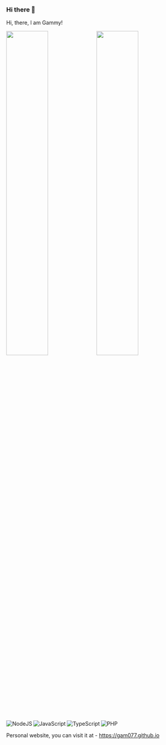 ### Hi there 👋

<!--
**gam077/gam077** is a ✨ _special_ ✨ repository because its `README.md` (this file) appears on your GitHub profile.

Here are some ideas to get you started:

- 🔭 I’m currently working on ...
- 🌱 I’m currently learning ...
- 👯 I’m looking to collaborate on ...
- 🤔 I’m looking for help with ...
- 💬 Ask me about ...
- 📫 How to reach me: ...
- 😄 Pronouns: ...
- ⚡ Fun fact: ...
-->



Hi, there, l am Gammy! 

<img align="left" width="47%" src="https://github-readme-stats.vercel.app/api?username=gam077&show_icons=true&theme=radical" />

<img align="left" width="47%" src="https://github-readme-stats.vercel.app/api/top-langs/?username=gam077&layout=compact" />

<img align="left" alt="NodeJS" src="https://img.shields.io/badge/node.js-6DA55F?style=for-the-badge&logo=node.js&logoColor=white" />

<img align="left" alt="JavaScript" src= "https://img.shields.io/badge/javascript-%23323330.svg?style=for-the-badge&logo=javascript&logoColor=%23F7DF1E" />

<img align="left" alt="TypeScript" src= "https://img.shields.io/badge/typescript-%23007ACC.svg?style=for-the-badge&logo=typescript&logoColor=white" />

<img alt="PHP" src= "https://img.shields.io/badge/php-%23777BB4.svg?style=for-the-badge&logo=php&logoColor=white" />


Personal website, you can visit it at   - https://gam077.github.io
